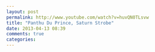 ```yaml
---
layout: post
permalink: http://www.youtube.com/watch?v=huvQN0TLsvw
title: "Panthu Du Prince, Saturn Strobe"
date: 2013-04-13 08:39
comments: true
categories: 
---
```

